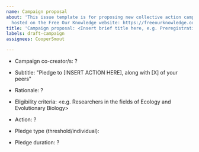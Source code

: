 ```yaml
---
name: Campaign proposal
about: 'This issue template is for proposing new collective action campaigns to be
  hosted on the Free Our Knowledge website: https://freeourknowledge.org/'
title: 'Campaign proposal: <Insert brief title here, e.g. Preregistration Pledge>'
labels: draft-campaign
assignees: CooperSmout

---
```


<!---
Thanks for proposing a new campaign on Project FOK! 

  Instructions:
  1. Add your campaign title in the Title field above. Try to use a positive, simple title that indicates the action you want researchers to take, in as few words as possible (see the [website](https://freeourknowledge.org/) for examples). The subtitle can then give more information on what the campaign is about (see below).
  2. Fill in as much of the below as you can, leaving question marks if you're unsure about something (these can be updated later as the details are worked out). Also feel free to delete any parts that aren't relevant. Note that the text between the arrows will not show up in the new issue. 
  3. Finally, when you're happy with everything click 'Submit new issue'... and let your friends/colleagues know about your new campaign!

<!---
  List anyone else who is proposing this campaign with you using their GitHub @username --->
* Campaign co-creator/s: ?

<!---
  Describe in once sentence what researchers are being asked to do (rather than what you're asking them to NOT do), and (if relevant) the critical mass at which action will be taken (see the [website](https://freeourknowledge.org/) for more examples). ---> 
* Subtitle: "Pledge to [INSERT ACTION HERE], along with [X] of your peers"

<!---
  Brief description of why this campaign is needed (try to be succinct, see freeourknowledge.org for examples) ---> 
* Rationale: ?

<!---
  Who is this campaign for? Describe any constraints on who can sign the pledge (e.g. only researchers in a particular field): --->
* Eligibility criteria: <e.g. Researchers in the fields of Ecology and Evolutionary Biology>

<!---
  What is the action that signatories will carry out (e.g. upload one dataset)? Ideally this should be public in some way, so we can monitor compliance after pledges activate. If there's any further details you'll need to also specify them here (e.g., list of boycotted/whitelisted journals). --->
* Action: ?

<!---
Indicate here what type of campaign you're proposing
- 'Collective action campaigns' aim to solve large-scale collective action problems by organising a critical mass of people to all take action together. These campaigns follow the general format: "When X researchers have signed this pledge, we will all take Y action together". Indicate this type of campaign by typing "Threshold: " and the number of pledges at which action will be taken (e.g., "Threshold: 100").
- 'Regular campaigns' are more suited to small-scale problems or those with less risk to individuals who sign the pledge. Indicate this type of campaign by typing "Individual" --->
* Pledge type (threshold/individual):

<!---
  Will the action be carried out for a particular duration (e.g., boycott certain journals for 2 years)? Otherwise, if this field is irrelevant (e.g., the pledge relates to a single action) you can just delete this part --->
* Pledge duration: ?
